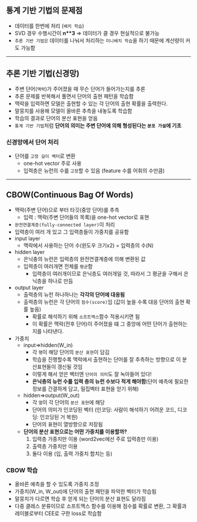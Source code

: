 ## 통계 기반 기법의 문제점
- 데이터를 한번에 처리 (`배치 학습`)
- SVD 경우 수행시간이 __n**3__ => 데이터가 클 경우 현실적으로 불가능
- `추론 기반 기법은` 데이터를 나눠서 처리하는 `미니배치 학습`을 하기 때문에 계산량이 커도 가능함

***

## 추론 기반 기법(신경망)
- 주변 단어(`맥락`)가 주어졌을 때 무슨 단어가 들어가는지를 추론
- 추론 문제를 반복해서 풀면서 단어의 출현 패턴을 학습함
- 맥락을 입력하면 모델은 출현할 수 있는 각 단어의 출현 확률을 출력한다.
- 말뭉치를 사용해 모델이 올바른 추측을 내놓도록 학습함
- 학습의 결과로 단어의 분산 표현을 얻음
- `통계 기반 기법`처럼 __단어의 의미는 주변 단어에 의해 형성된다는 `분포 가설`에 기초__

### 신경망에서 단어 처리 
- 단어를 `고정 길이 벡터`로 변환
	- one-hot vector 주로 사용
	- 입력층은 뉴런의 수를 `고정`할 수 있음 (feature 수를 어휘의 수만큼)

*** 

## CBOW(Continuous Bag Of Words)
- 맥락(주변 단어)으로 부터 타깃(중앙 단어)를 추측
	- 입력 : 맥락(주변 단어들의 목록)을 one-hot vector로 표현
- `완전연결계층(fully-connected layer)`이 처리
- 입력층이 여러 개 있고 그 입력층들이 가중치를 공유함
- input layer
	- 맥락에서 사용하는 단어 수(윈도우 크기x2) = 입력층의 수(N)
- hidden layer
	- 은닉충의 뉴런은 입력층의 완전연결계층에 의해 변환된 값
	- 입력층이 여러개면 전체를 `평균`함
		- 입력층이 여러개이므로 은닉층도 여러개일 것, 따라서 그 평균을 구해서 은닉층을 하나로 만듬
- output layer
	- 출력층의 뉴런 하나하나는 __각각의 단어에 대응됨__
	- 출력층의 뉴런은 각 단어의 `점수(score)`임 (값이 높을 수록 대응 단어의 출현 확률 높음)
		- 확률로 해석하기 위해 `소프트맥스`함수 적용시키면 됨
		- 이 확률은 맥락(전후 단어)이 주어졌을 떄 그 중앙에 어떤 단어가 출현하는지를 나타낸다.
- 가중치
	- input=>hidden(W_in)
		- 각 `행`이 해당 단어의 `분산 표현`이 담김
		- 학습을 진행할수록 맥락에서 출현하는 단어를 잘 추측하는 방향으로 이 분산표현들이 갱신될 것임
		- 이렇게 해서 얻은 벡터엔 `단어의 의미`도 잘 녹아들어 있다!
		- __은닉층의 뉴런 수를 입력 층의 뉴런 수보다 적게 해야함__(단어 예측에 필요한 정보를 간결하게 담고, 밀집벡터 표현을 얻기 위해)
	- hidden=>output(W_out)
		- 각 `열`이 각 단어의 `분산 표현`에 해당
		- 단어의 의미가 인코딩된 벡터 (인코딩: 사람이 해석하기 어려운 코드, 디코딩: 인코딩된 거 복원)
		- 단어의 표현이 열방향으로 저장됨
	- __단어의 분산 표현으로는 어떤 가중치를 이용할까?__
		1. 입력층 가중치만 이용 (word2vec에선 주로 입력층만 이용)
		2. 출력층 가중치만 이용
		3. 둘다 이용 (입, 출력 가중치 합치는 등)

### CBOW 학습
- 올바른 예측을 할 수 있도록 가중치 조정
- 가중치(W_in, W_out)에 단어의 출현 패턴을 파악한 벡터가 학습됨
- 말뭉치가 다르면 학습 후 얻게 되는 단어의 분산 표현도 달라짐
- 다중 클래스 분류이므로 소프트맥스 함수를 이용해 점수를 확률로 변환, 그 확률과 레이블로부터 CEE로 구한 loss로 학습함

